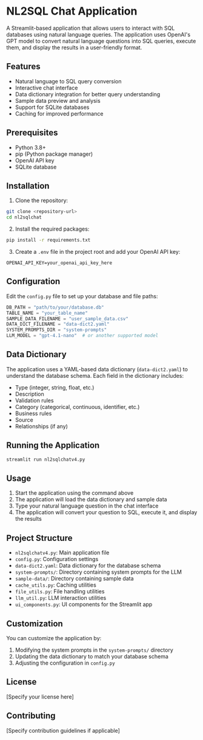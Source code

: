 # NL2SQL Chat Application

A Streamlit-based application that allows users to interact with SQL databases using natural language queries. The application uses OpenAI's GPT model to convert natural language questions into SQL queries, execute them, and display the results in a user-friendly format.

## Features

- Natural language to SQL query conversion
- Interactive chat interface
- Data dictionary integration for better query understanding
- Sample data preview and analysis
- Support for SQLite databases
- Caching for improved performance

## Prerequisites

- Python 3.8+
- pip (Python package manager)
- OpenAI API key
- SQLite database

## Installation

1. Clone the repository:
```bash
git clone <repository-url>
cd nl2sqlchat
```

2. Install the required packages:
```bash
pip install -r requirements.txt
```

3. Create a `.env` file in the project root and add your OpenAI API key:
```
OPENAI_API_KEY=your_openai_api_key_here
```

## Configuration

Edit the `config.py` file to set up your database and file paths:

```python
DB_PATH = "path/to/your/database.db"
TABLE_NAME = "your_table_name"
SAMPLE_DATA_FILENAME = "user_sample_data.csv"
DATA_DICT_FILENAME = "data-dict2.yaml"
SYSTEM_PROMPTS_DIR = "system-prompts"
LLM_MODEL = "gpt-4.1-nano"  # or another supported model
```

## Data Dictionary

The application uses a YAML-based data dictionary (`data-dict2.yaml`) to understand the database schema. Each field in the dictionary includes:

- Type (integer, string, float, etc.)
- Description
- Validation rules
- Category (categorical, continuous, identifier, etc.)
- Business rules
- Source
- Relationships (if any)

## Running the Application

```bash
streamlit run nl2sqlchatv4.py
```

## Usage

1. Start the application using the command above
2. The application will load the data dictionary and sample data
3. Type your natural language question in the chat interface
4. The application will convert your question to SQL, execute it, and display the results

## Project Structure

- `nl2sqlchatv4.py`: Main application file
- `config.py`: Configuration settings
- `data-dict2.yaml`: Data dictionary for the database schema
- `system-prompts/`: Directory containing system prompts for the LLM
- `sample-data/`: Directory containing sample data
- `cache_utils.py`: Caching utilities
- `file_utils.py`: File handling utilities
- `llm_util.py`: LLM interaction utilities
- `ui_components.py`: UI components for the Streamlit app

## Customization

You can customize the application by:

1. Modifying the system prompts in the `system-prompts/` directory
2. Updating the data dictionary to match your database schema
3. Adjusting the configuration in `config.py`

## License

[Specify your license here]

## Contributing

[Specify contribution guidelines if applicable]
